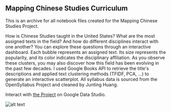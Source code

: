 ## Mapping Chinese Studies Curriculum

This is an archive for all notebook files created for the Mapping Chinese Studies Project.

How is Chinese Studies taught in the United States? What are the most assigned texts in the field? And how do different disciplines interact with one another? You can explore these questions through an interactive dashboard. Each bubble represents an assigned text. Its size represents the popularity, and its color indicates the disciplinary affiliation. As you observe these clusters, you may also discover how this field has been evolving in the past few decades. I used Google Books API to retrieve the title's descriptions and applied text clustering methods (TFIDF, PCA, ...) to generate an interactive scatterplot. All syllabus data is sourced from the OpenSyllabus Project and cleaned by Junting Huang.

Interact with [the Project](https://datastudio.google.com/reporting/c26beb28-3706-45b2-9d94-b0f593dea04d) on Google Data Studio.

![alt text](https://static.wixstatic.com/media/12c3ba_2db719da865a41bb83019facf7f97a38~mv2.jpg)
